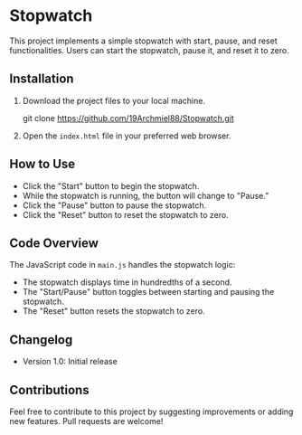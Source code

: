 # Stopwatch

This project implements a simple stopwatch with start, pause, and reset functionalities. Users can start the stopwatch, pause it, and reset it to zero.

## Installation

1. Download the project files to your local machine.

   git clone https://github.com/19Archmiel88/Stopwatch.git

2. Open the `index.html` file in your preferred web browser.

## How to Use

- Click the "Start" button to begin the stopwatch.
- While the stopwatch is running, the button will change to "Pause."
- Click the "Pause" button to pause the stopwatch.
- Click the "Reset" button to reset the stopwatch to zero.

## Code Overview

The JavaScript code in `main.js` handles the stopwatch logic:

- The stopwatch displays time in hundredths of a second.
- The "Start/Pause" button toggles between starting and pausing the stopwatch.
- The "Reset" button resets the stopwatch to zero.

## Changelog

- Version 1.0: Initial release

## Contributions

Feel free to contribute to this project by suggesting improvements or adding new features. Pull requests are welcome!
